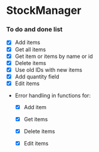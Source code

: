 # StockManager

### To do and done list

- [x] Add items
- [x] Get all items
- [x] Get item or items by name or id
- [x] Delete items
- [x] Use old IDs with new items
- [x] Add quantity field
- [x] Edit items
- Error handling in functions for:
    - [x] Add item 
    - [x] Get items
    - [x] Delete items
    - [x] Edit items


